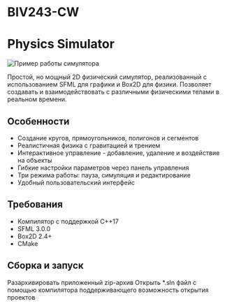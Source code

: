 # BIV243-CW
# Physics Simulator

![Пример работы симулятора](screenshot.png)

Простой, но мощный 2D физический симулятор, реализованный с использованием SFML для графики и Box2D для физики. Позволяет создавать и взаимодействовать с различными физическими телами в реальном времени.

## Особенности

- Создание кругов, прямоугольников, полигонов и сегментов
- Реалистичная физика с гравитацией и трением
- Интерактивное управление - добавление, удаление и воздействие на объекты
- Гибкие настройки параметров через панель управления
- Три режима работы: пауза, симуляция и редактирование
- Удобный пользовательский интерфейс

## Требования

- Компилятор с поддержкой C++17
- SFML 3.0.0
- Box2D 2.4+
- CMake 

## Сборка и запуск
Разархивировать приложенный zip-архив
Открыть *.sln файл с помощью компилятора поддерживающего возможность открытия проектов
